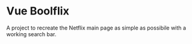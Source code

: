 # Vue Boolflix

A project to recreate the Netflix main page as simple as possibile with a working search bar.
